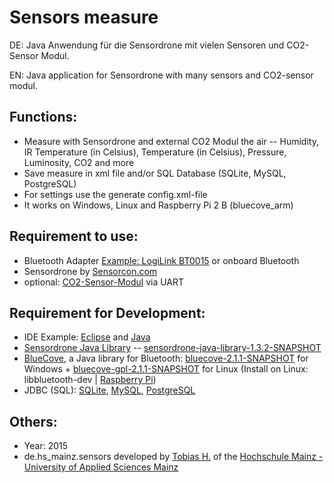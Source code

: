 Sensors measure
====================

DE: Java Anwendung für die Sensordrone mit vielen Sensoren und CO2-Sensor Modul. 

EN: Java application for Sensordrone with many sensors and CO2-sensor modul.

Functions:
--------------
- Measure with Sensordrone and external CO2 Modul the air
-- Humidity, IR Temperature (in Celsius), Temperature (in Celsius), Pressure, Luminosity, CO2 and more
- Save measure in xml file and/or SQL Database (SQLite, MySQL, PostgreSQL)
- For settings use the generate config.xml-file
- It works on Windows, Linux and Raspberry Pi 2 B (bluecove_arm)

Requirement to use:
--------------
- Bluetooth Adapter [Example: LogiLink BT0015](http://www.logilink.org/showproduct/BT0015.htm?seticlanguage=en) or onboard Bluetooth
- Sensordrone by [Sensorcon.com](http://sensorcon.com/products/sensordrone-multisensor-tool)
- optional: [CO2-Sensor-Modul](http://www.mb-systemtechnik.de/produkte_co2_messung_co2_sensor_modul_mit_ausgang.htm) via UART

Requirement for Development:
--------------
- IDE Example: [Eclipse](https://eclipse.org/) and [Java](https://www.java.com/)
- [Sensordrone Java Library](http://developer.sensordrone.com/downloads/) -- [sensordrone-java-library-1.3.2-SNAPSHOT](http://developer.sensordrone.com/files/libraries/sensordrone-java-library-1.3.2-SNAPSHOT.jar)
- [BlueCove](http://bluecove.org/), a Java library for Bluetooth: [bluecove-2.1.1-SNAPSHOT](http://snapshot.bluecove.org/distribution/download/2.1.1-SNAPSHOT/2.1.1-SNAPSHOT.63/bluecove-2.1.1-SNAPSHOT.jar) for Windows + [bluecove-gpl-2.1.1-SNAPSHOT](http://snapshot.bluecove.org/distribution/download/2.1.1-SNAPSHOT/2.1.1-SNAPSHOT.63/bluecove-gpl-2.1.1-SNAPSHOT.jar) for Linux (Install on Linux: libbluetooth-dev | [Raspberry Pi](https://www.raspberrypi.org/forums/viewtopic.php?f=81&t=58758))
- JDBC (SQL): [SQLite](https://bitbucket.org/xerial/sqlite-jdbc/downloads/), [MySQL](http://dev.mysql.com/downloads/connector/j/), [PostgreSQL](https://jdbc.postgresql.org/download.html) 

Others:
--------------
- Year: 2015
- de.hs_mainz.sensors developed by [Tobias H.](https://www.hs-mainz.de/hochschule/personenverzeichnis/alle-anzeigen/profil/hargesheimer-tobias/index.html) of the [Hochschule Mainz - University of Applied Sciences Mainz](http://gi.hs-mainz.de/)